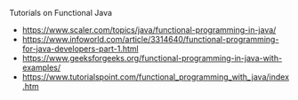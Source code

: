 Tutorials on Functional Java
* https://www.scaler.com/topics/java/functional-programming-in-java/
* https://www.infoworld.com/article/3314640/functional-programming-for-java-developers-part-1.html
* https://www.geeksforgeeks.org/functional-programming-in-java-with-examples/
* https://www.tutorialspoint.com/functional_programming_with_java/index.htm